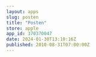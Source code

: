 ```yaml
---
layout: apps
slug: posten
title: "Posten"
store: apple
app_id: 370370047
date: 2024-01-30T13:10:16Z
published: 2010-08-31T07:00:00Z
---
```

